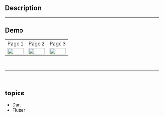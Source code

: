 # <Name of the Project>

## Description

<hr>

## Demo

<table>
  <tr>
    <td>Page 1</td>
    <td>Page 2</td>
    <td>Page 3</td>
  </tr>
  
  <tr>
    <td><img src="ss/home.png" width="100%" height="70%" /></td>
    <td><img src="ss/account.png" width="100%" height="70%" /></td>
    <td><img src="ss/shop.png" width="100%" height="70%" /></td>
  </tr>
   
 </table>
<br/><hr><br/>


## topics

- Dart
- Flutter

